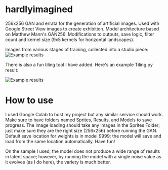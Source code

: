 # hardlyimagined
256x256 GAN and errata for the generation of artificial images. Used with Google Street View images to create exhibition. Model architecture based on Matthew Mann's GAN256. Modifications to outputs, save logic, filter count and kernel size (9x5 kernels for horizontal landscapes).

Images from various stages of training, collected into a studio piece:
![Example results](https://i.imgur.com/MXSJQc3.jpg)

There is also a fun tiling tool I have added. Here's an example Tiling.py result:

![Example results](https://i.imgur.com/NEecngs.jpg)
# How to use
I used Google Colab to host my project but any similar service should work. 
Make sure to have folders named Sprites, Results, and Models to save progress.
The image loading should take any images in the Sprites Folder; just make sure they are the right size (256x256) before running the GAN. Default save location for weights is in model 9999; the model will save and load from the same location automatically. Have fun!

On the sample I used, the model does not produce a wide range of results in latent space; however, by running the model with a single noise value as it evolves (as I do here), the variety is much better.



